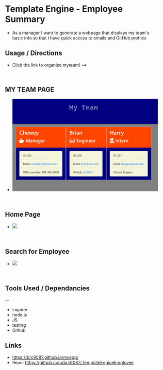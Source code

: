 # Template Engine - Employee Summary

* As a manager
I want to generate a webpage that displays my team's basic info
so that I have quick access to emails and GitHub profiles

## Usage / Directions
* Click the link to organize myteam! ==> 

<br>

## MY TEAM PAGE
* ![](./images/teampage.PNG )

<br>

## Home Page 
* ![](./public/images/homePageEmployee.JPG )

<br>
    
    
## Search for Employee
*  ![](./public/images/SearchOption.JPG )

<br>

## Tools Used / Dependancies
--
* inquirer
* node.js
* JS
* testing
* Github


## Links
* https://brc9087.github.io/myapp/
* Repo: https://github.com/brc9087/TemplateEngineEmployee
